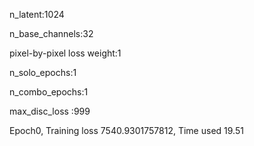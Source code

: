 n_latent:1024 

n_base_channels:32 

pixel-by-pixel loss weight:1 

n_solo_epochs:1 

n_combo_epochs:1 

max_disc_loss :999 

Epoch0, Training loss 7540.9301757812, Time used 19.51

